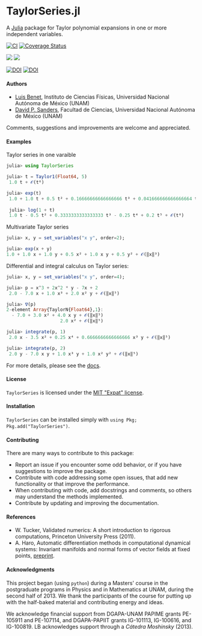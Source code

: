 # TaylorSeries.jl

A [Julia](http://julialang.org) package for Taylor polynomial expansions in one or more
independent variables.

[![CI](https://github.com/JuliaDiff/TaylorSeries.jl/workflows/CI/badge.svg)](https://github.com//JuliaDiff/TaylorSeries.jl/actions)
[![Coverage Status](https://coveralls.io/repos/github/JuliaDiff/TaylorSeries.jl/badge.svg?branch=master)](https://coveralls.io/github/JuliaDiff/TaylorSeries.jl?branch=master)

[![](https://img.shields.io/badge/docs-stable-blue.svg)](https://juliadiff.org/TaylorSeries.jl/stable)
[![](https://img.shields.io/badge/docs-latest-blue.svg)](https://juliadiff.org/TaylorSeries.jl/latest)

[![DOI](http://joss.theoj.org/papers/10.21105/joss.01043/status.svg)](https://doi.org/10.21105/joss.01043)
[![DOI](https://zenodo.org/badge/DOI/10.5281/zenodo.2601941.svg)](https://zenodo.org/record/2601941)

#### Authors
- [Luis Benet](http://www.cicc.unam.mx/~benet/), Instituto de Ciencias Físicas,
Universidad Nacional Autónoma de México (UNAM)
- [David P. Sanders](http://sistemas.fciencias.unam.mx/~dsanders/), Facultad
de Ciencias, Universidad Nacional Autónoma de México (UNAM)

Comments, suggestions and improvements are welcome and appreciated.

#### Examples
Taylor series in one varaible
```julia
julia> using TaylorSeries

julia> t = Taylor1(Float64, 5)
 1.0 t + 𝒪(t⁶)

julia> exp(t)
 1.0 + 1.0 t + 0.5 t² + 0.16666666666666666 t³ + 0.041666666666666664 t⁴ + 0.008333333333333333 t⁵ + 𝒪(t⁶)
 
 julia> log(1 + t)
 1.0 t - 0.5 t² + 0.3333333333333333 t³ - 0.25 t⁴ + 0.2 t⁵ + 𝒪(t⁶)
 ```
Multivariate Taylor series
 ```julia
julia> x, y = set_variables("x y", order=2);

julia> exp(x + y)
 1.0 + 1.0 x + 1.0 y + 0.5 x² + 1.0 x y + 0.5 y² + 𝒪(‖x‖³)
 
```
Differential and integral calculus on Taylor series:
```julia
julia> x, y = set_variables("x y", order=4);

julia> p = x^3 + 2x^2 * y - 7x + 2
 2.0 - 7.0 x + 1.0 x³ + 2.0 x² y + 𝒪(‖x‖⁵)

julia> ∇(p)
2-element Array{TaylorN{Float64},1}:
  - 7.0 + 3.0 x² + 4.0 x y + 𝒪(‖x‖⁵)
                    2.0 x² + 𝒪(‖x‖⁵)

julia> integrate(p, 1)
 2.0 x - 3.5 x² + 0.25 x⁴ + 0.6666666666666666 x³ y + 𝒪(‖x‖⁵)

julia> integrate(p, 2)
 2.0 y - 7.0 x y + 1.0 x³ y + 1.0 x² y² + 𝒪(‖x‖⁵)
```

For more details, please see the [docs](http://www.juliadiff.org/TaylorSeries.jl/stable).

#### License

`TaylorSeries` is licensed under the [MIT "Expat" license](./LICENSE.md).

#### Installation

`TaylorSeries` can be installed simply with `using Pkg; Pkg.add("TaylorSeries")`.

#### Contributing

There are many ways to contribute to this package:

- Report an issue if you encounter some odd behavior, or if you have suggestions to improve the package.
- Contribute with code addressing some open issues, that add new functionality or that improve the performance.
- When contributing with code, add docstrings and comments, so others may understand the methods implemented.
- Contribute by updating and improving the documentation.

#### References

- W. Tucker, Validated numerics: A short introduction to rigorous
computations, Princeton University Press (2011).
-  A. Haro, Automatic differentiation methods in computational dynamical
systems: Invariant manifolds and normal forms of vector fields at fixed points,
[preprint](http://www.maia.ub.es/~alex/admcds/admcds.pdf).

#### Acknowledgments
This project began (using `python`) during a Masters' course in the postgraduate
programs in Physics and in Mathematics at UNAM, during the second half of 2013.
We thank the participants of the course for putting up with the half-baked
material and contributing energy and ideas.

We acknowledge financial support from DGAPA-UNAM PAPIME grants
PE-105911 and PE-107114, and DGAPA-PAPIIT grants IG-101113, 
IG-100616, and IG-100819.
LB acknowledges support through a *Cátedra Moshinsky* (2013).
